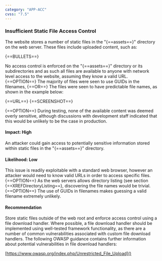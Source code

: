 ```yaml
---
category: "APP-ACC"
cvss: "7.5"
---
```

### Insufficient Static File Access Control
The website stores a number of static files in the "{==assets==}" directory on the web server. These files include uploaded content, such as:

{==BULLETS==}

No access control is enforced on the "{==assets==}" directory or its subdirectories and as such all files are available to anyone with network level access to the website, assuming they know a valid URL. {==OPTION==} The majority of files were seen to use GUIDs in the filenames, {==OR==} The files were seen to have predictable file names, as shown in the example below:

{==URL==}
{==SCREENSHOT==}

{==OPTION==} During testing, none of the available content was deemed overly sensitive, although discussions with development staff indicated that this would be unlikely to be the case in production.
#### Impact: High
An attacker could gain access to potentially sensitive information stored within static files in the "{==assets==}" directory.
#### Likelihood: Low
This issue is readily exploitable with a standard web browser, however an attacker would need to know valid URLs in order to access specific files. {==OPTION==} As the web servers allows directory listing (see section {==XREFDirectoryListing==}, discovering the file names would be trivial. {==OPTION==} The use of GUIDs in filenames makes guessing a valid filename extremely unlikely.
#### Recommendation
Store static files outside of the web root and enforce access control using a file download handler. Where possible, a file download handler should be implemented using well-tested framework functionality, as there are a number of common vulnerabilities associated with custom file download handlers. The following OWASP guidance contains further information about potential vulnerabilities in file download handlers:

[https://www.owasp.org/index.php/Unrestricted_File_Upload]()
